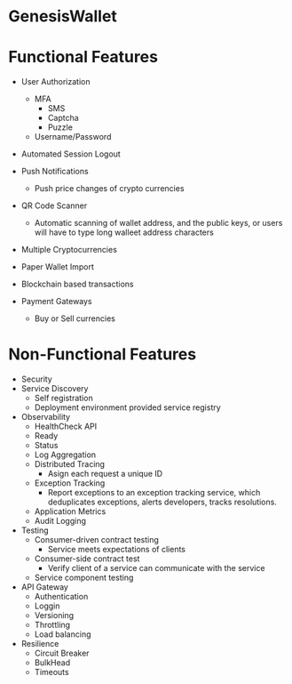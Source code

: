 # GenesisWallet

# Functional Features
* User Authorization
    * MFA
        * SMS
        * Captcha
        * Puzzle
    * Username/Password
* Automated Session Logout

* Push Notifications
    * Push price changes of crypto currencies

* QR Code Scanner 
    * Automatic scanning of wallet address, and the public keys, or users will have to type long walleet address characters

* Multiple Cryptocurrencies
* Paper Wallet Import
* Blockchain based transactions
* Payment Gateways
    * Buy or Sell currencies

# Non-Functional Features
* Security
* Service Discovery
	* Self registration
	* Deployment environment provided service registry
* Observability
	* HealthCheck API
	* Ready
	* Status
	* Log Aggregation
	* Distributed Tracing
		* Asign each request a unique ID
	* Exception Tracking
		* Report exceptions to an exception tracking service, which deduplicates exceptions, alerts developers, tracks resolutions.
	* Application Metrics 
	* Audit Logging
* Testing
	* Consumer-driven contract testing
		* Service meets expectations of clients
	* Consumer-side contract test
		* Verify client of a service can communicate with the service
	* Service component testing
* API Gateway
	* Authentication
	* Loggin
	* Versioning
	* Throttling
	* Load balancing
* Resilience
	* Circuit Breaker
	* BulkHead
	* Timeouts

